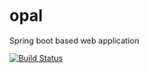 # opal
Spring boot based web application

[![Build Status](https://api.travis-ci.org/zhangyuan/opal.svg)](https://travis-ci.org/zhangyuan/opal)